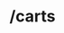 ---
title: /carts
position_number: 1.0
type: get
description: List all products
parameters:
  - name: 
    content: 
  - name: 
    content: 
content_markdown: |-
  

  Lists all the products you have access to. 
left_code_blocks:
  - code_block: |-
      fetch("http://127.0.0.1:3000/carts")
      .then((res) => res.json())
      .then((data) => {
        return data
      });
    title: React
    language: javascript
  -
right_code_blocks:
  - code_block: |2-
      [
        {
          "id": 41,
        "image": "https://images.unsplash.com/photo-1484327973588-c31f829103fe?ixlib=rb-4.0.3&ixid=M3wxMjA3fDB8MHxwaG90by1wYWdlfHx8fGVufDB8fHx8fA%3D%3D&auto=format&fit=crop&w=873&q=80",
        "name": "Mini coat",
        "category": null,
        "description": "A white mini coat with a brown belt",
        "price": 30
        },        
      ]
    title: Response
    language: json
  - code_block: |2-
      {
        "error": true,
        "message": "Invalid url"
      }
    title: Error
    language: json
---
